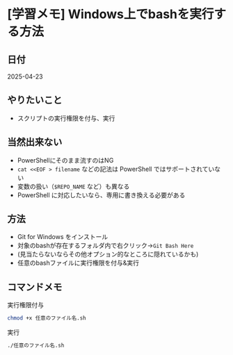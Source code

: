 # [学習メモ] Windows上でbashを実行する方法

## 日付  
2025-04-23

## やりたいこと
- スクリプトの実行権限を付与、実行

## 当然出来ない
- PowerShellにそのまま流すのはNG
- `cat <<EOF > filename` などの記法は PowerShell ではサポートされていない
- 変数の扱い（`$REPO_NAME` など）も異なる
- PowerShell に対応したいなら、専用に書き換える必要がある

## 方法
- Git for Windows をインストール
- 対象のbashが存在するフォルダ内で右クリック→`Git Bash Here`
- (見当たらないならその他オプション的なところに隠れているかも)
- 任意のbashファイルに実行権限を付与&実行

## コマンドメモ
実行権限付与
```bash
chmod +x 任意のファイル名.sh
```
実行
```bash
./任意のファイル名.sh
```